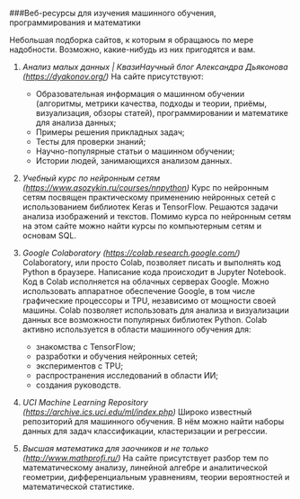 ###Веб-ресурсы для изучения машинного обучения, программирования и математики

Небольшая подборка сайтов, к которым я обращаюсь по мере надобности. Возможно, какие-нибудь из них пригодятся и вам.

1. *Анализ малых данных | КвазиНаучный блог Александра Дьяконова (https://dyakonov.org/)*
На сайте присутствуют: 
    - Образовательная информация о машинном обучении (алгоритмы, метрики качества, подходы и теории, приёмы, визуализация, обзоры статей), программировании и математике для анализа данных;
    - Примеры решения прикладных задач; 
    - Тесты для проверки знаний; 
    - Научно-популярные статьи о машинном обучении;
    - Истории людей, занимающихся анализом данных.

2. *Учебный курс по нейронным сетям (https://www.asozykin.ru/courses/nnpython)*
Курс по нейронным сетям посвящен практическому применению нейронных сетей с использованием библиотек Keras и TensorFlow. Решаются задачи анализа изображений и текстов. 
Помимо курса по нейронным сетям на этом сайте можно найти курсы по компьютерным сетям и основам SQL.

3. *Google Colaboratory (https://colab.research.google.com/)*
Colaboratory, или просто Colab, позволяет писать и выполнять код Python в браузере. Написание кода происходит в Jupyter Notebook.
Код в Colab исполняется на облачных серверах Google. Можно использовать аппаратное обеспечение Google, в том числе графические процессоры и TPU, независимо от мощности своей машины.
Colab позволяет использовать для анализа и визуализации данных все возможности популярных библиотек Python.
Colab активно используется в области машинного обучения для:
    - знакомства с TensorFlow;
    - разработки и обучения нейронных сетей;
    - экспериментов с TPU;
    - распространения исследований в области ИИ;
    - создания руководств.

4. *UCI Machine Learning Repository (https://archive.ics.uci.edu/ml/index.php)*
Широко известный репозиторий для машинного обучения. В нём можно найти наборы данных для задач классификации, кластеризации и регрессии.

5. *Высшая математика для заочников и не только (http://www.mathprofi.ru/)*
На сайте присутствует разбор тем по математическому анализу, линейной алгебре и аналитической геометрии, дифференциальным уравнениям, теории вероятностей и математической статистике.


